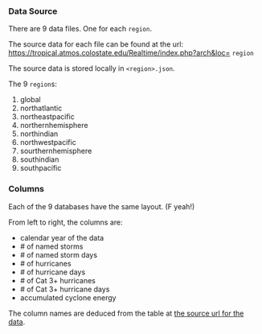 ### Data Source
There are 9 data files.  One for each `region`.  

The source data for each file can be found at the url: https://tropical.atmos.colostate.edu/Realtime/index.php?arch&loc= `region`

The source data is stored locally in `<region>.json`.

The 9 `region`s:
1. global
2. northatlantic
3. northeastpacific
4. northernhemisphere
5. northindian
6. northwestpacific
7. sourthernhemisphere
8. southindian
9. southpacific





### Columns
Each of the 9 databases have the same layout. (F yeah!)

From left to right, the columns are:
* calendar year of the data
* \# of named storms
* \# of named storm days
* \# of hurricanes
* \# of hurricane days
* \# of Cat 3+ hurricanes
* \# of Cat 3+ hurricane days
* accumulated cyclone energy

The column names are deduced from the table at [the source url for the data](https://tropical.atmos.colostate.edu/Realtime/index.php?arch&loc=northatlantic).

